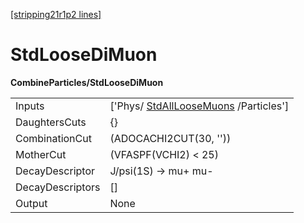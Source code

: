 [[stripping21r1p2 lines]](./stripping21r1p2-commonparticles)

# StdLooseDiMuon

**CombineParticles/StdLooseDiMuon**

|                  |                                                                               |
|------------------|-------------------------------------------------------------------------------|
| Inputs           | ['Phys/ [StdAllLooseMuons](./stripping21r1p2-stdallloosemuons) /Particles'] |
| DaughtersCuts    | {}                                                                            |
| CombinationCut   | (ADOCACHI2CUT(30, ''))                                                        |
| MotherCut        | (VFASPF(VCHI2) \< 25)                                                         |
| DecayDescriptor  | J/psi(1S) -\> mu+ mu-                                                         |
| DecayDescriptors | []                                                                          |
| Output           | None                                                                          |
